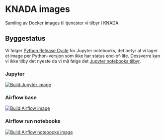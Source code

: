 # KNADA images

Samling av Docker images til tjenester vi tilbyr i KNADA.

## Byggestatus

Vi følger [Python Release Cycle](https://devguide.python.org/versions/) for Jupyter notebooks, det betyr at vi lager et image per Python-versjon som ikke har status end-of-life.
Dessverre kan vi ikke tilby det nyeste da vi må følge det [Jupyter notebooks tilbyr](https://hub.docker.com/r/jupyter/base-notebook/tags).

### Jupyter

[![Build Jupyter image](https://github.com/navikt/knada-images/actions/workflows/jupyter.yaml/badge.svg)](https://github.com/navikt/knada-images/actions/workflows/jupyter.yaml)

### Airflow base

[![Build Airflow image](https://github.com/navikt/knada-images/actions/workflows/airflow.yaml/badge.svg)](https://github.com/navikt/knada-images/actions/workflows/airflow.yaml)

### Airflow run notebooks

[![Build Airflow notebooks image](https://github.com/navikt/knada-images/actions/workflows/airflow_notebooks.yaml/badge.svg)](https://github.com/navikt/knada-images/actions/workflows/airflow_notebooks.yaml)
